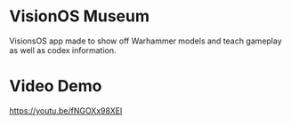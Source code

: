 # VisionOS Museum

VisionsOS app made to show off Warhammer models and teach gameplay as well as codex information.

# Video Demo
https://youtu.be/fNGOXx98XEI
